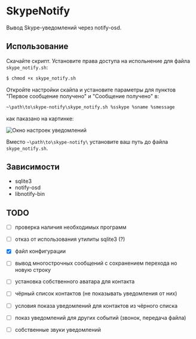 # SkypeNotify

Вывод Skype-уведомлений через notify-osd.

## Использование

Скачайте скрипт. Установите права доступа на испольнение для файла `skype_notify.sh`:

```bash
$ chmod +x skype_notify.sh
```

Откройте настройки скайпа и установите параметры для пунктов
"Первое сообщение получено" и "Сообщение получено" в:

```bash
~\path\to\skype-notify\skype_notify.sh %sskype %sname %smessage
```

как паказано на картинке:

![Окно настроек уведомлений](./найстройка_скайпа.jpg)

Вместо `~\path\to\skype-notify\` установите ваш путь до файла `skype_notify.sh`.

## Зависимости

 - sqlite3
 - notify-osd
 - libnotify-bin

## TODO

 - [ ] проверка наличия необходимых программ
 - [ ] отказ от использования утилиты sqlite3 (?)
 - [x] файл конфигурации
 - [ ] вывод многострочных сообщений с сохранением перехода но новую строку
 - [ ] установка собственного аватара для контакта
 - [ ] чёрный список контактов (не показывать уведомления от них)
 - [ ] условия показа уведомлений для контактов из чёрного списка
 - [ ] показ уведомлений для других событий (звонок, передача файла)
 - [ ] собственные звуки уведомлений

